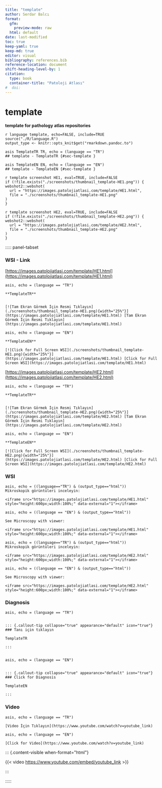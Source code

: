 ```yaml
---
title: "template"
author: Serdar Balcı
format:
  gfm:
    preview-mode: raw
  html: default
date: last-modified 
toc: true
keep-yaml: true
keep-md: true
editor: visual
bibliography: references.bib
reference-location: document
shift-heading-level-by: 1
citation:
  type: book
  container-title: "Patoloji Atlası"
#  doi: 
---
```










# template


**template for pathology atlas repositories**








<title>TemplateEN TemplateTR</title>
<meta name="keywords" content="TemplateEN, TemplateTR, patoloji, atlas, pathology, whole slide image">
<meta name="description" content="TemplateEN TemplateTR">





```
r language template, echo=FALSE, include=TRUE
source("./R/language.R")
output_type <- knitr::opts_knit$get("rmarkdown.pandoc.to")
```


```
asis TemplateTR TR, echo = (language == "TR")
## template - TemplateTR {#sec-template }
```


```
asis TemplateEN EN, echo = (language == "EN")
## template - TemplateEN {#sec-template }
```






```
r template screenshot HE1, eval=TRUE, include=FALSE
if (!file.exists("./screenshots/thumbnail_template-HE1.png")) {
webshot2::webshot(
  url = "https://images.patolojiatlasi.com/template/HE1.html",
  file = "./screenshots/thumbnail_template-HE1.png"
)
}
```






```
r template screenshot HE2, eval=TRUE, include=FALSE
if (!file.exists("./screenshots/thumbnail_template-HE2.png")) {
webshot2::webshot(
  url = "https://images.patolojiatlasi.com/template/HE2.html",
  file = "./screenshots/thumbnail_template-HE2.png"
)
}
```





::::: panel-tabset


### WSI - Link










[https://images.patolojiatlasi.com/template/HE1.html](https://images.patolojiatlasi.com/template/HE1.html)





```
asis, echo = (language == "TR")

**TemplateTR**


[![Tam Ekran Görmek İçin Resmi Tıklayın](./screenshots/thumbnail_template-HE1.png){width="25%"}](https://images.patolojiatlasi.com/template/HE1.html) [Tam Ekran Görmek İçin Resmi Tıklayın](https://images.patolojiatlasi.com/template/HE1.html)
```

```
asis, echo = (language == "EN")

**TemplateEN**

[![Click for Full Screen WSI](./screenshots/thumbnail_template-HE1.png){width="25%"}](https://images.patolojiatlasi.com/template/HE1.html) [Click for Full Screen WSI](https://images.patolojiatlasi.com/template/HE1.html)

```









[https://images.patolojiatlasi.com/template/HE2.html](https://images.patolojiatlasi.com/template/HE2.html)





```
asis, echo = (language == "TR")

**TemplateTR**


[![Tam Ekran Görmek İçin Resmi Tıklayın](./screenshots/thumbnail_template-HE2.png){width="25%"}](https://images.patolojiatlasi.com/template/HE2.html) [Tam Ekran Görmek İçin Resmi Tıklayın](https://images.patolojiatlasi.com/template/HE2.html)
```

```
asis, echo = (language == "EN")

**TemplateEN**

[![Click for Full Screen WSI](./screenshots/thumbnail_template-HE2.png){width="25%"}](https://images.patolojiatlasi.com/template/HE2.html) [Click for Full Screen WSI](https://images.patolojiatlasi.com/template/HE2.html)

```





### WSI








```
asis, echo = ((language=="TR") & (output_type=="html"))
Mikroskopik görüntüleri inceleyin:

<iframe src="https://images.patolojiatlasi.com/template/HE1.html" style="height:600px;width:100%;" data-external="1"></iframe>

```





```
asis, echo = ((language == "EN") & (output_type=="html"))

See Microscopy with viewer:

<iframe src="https://images.patolojiatlasi.com/template/HE1.html" style="height:600px;width:100%;" data-external="1"></iframe>

```







```
asis, echo = ((language=="TR") & (output_type=="html"))
Mikroskopik görüntüleri inceleyin:

<iframe src="https://images.patolojiatlasi.com/template/HE2.html" style="height:600px;width:100%;" data-external="1"></iframe>

```





```
asis, echo = ((language == "EN") & (output_type=="html"))

See Microscopy with viewer:

<iframe src="https://images.patolojiatlasi.com/template/HE2.html" style="height:600px;width:100%;" data-external="1"></iframe>

```





### Diagnosis


```
asis, echo = (language == "TR")


::: {.callout-tip collapse="true" appearance="default" icon="true"}
### Tanı için tıklayın

TemplateTR

:::


```


```
asis, echo = (language == "EN")


::: {.callout-tip collapse="true" appearance="default" icon="true"}
### Click for Diagnosis

TemplateEN

:::

```








### Video



```
asis, echo = (language == "TR")

[Video İçin Tıklayın](https://www.youtube.com/watch?v=youtube_link)

```


```
asis, echo = (language == "EN")

[Click for Video](https://www.youtube.com/watch?v=youtube_link)

```



::: {.content-visible when-format="html"}




{{< video https://www.youtube.com/embed/youtube_link >}}







:::






:::::












